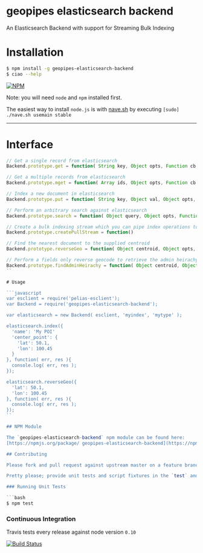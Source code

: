 # geopipes elasticsearch backend

An Elasticsearch Backend with support for Streaming Bulk Indexing

# Installation

```bash
$ npm install -g geopipes-elasticsearch-backend
$ ciao --help
```

[![NPM](https://nodei.co/npm/geopipes-elasticsearch-backend.png?downloads=true&stars=true)](https://nodei.co/npm/geopipes-elasticsearch-backend)

Note: you will need `node` and `npm` installed first.

The easiest way to install `node.js` is with [nave.sh](https://github.com/isaacs/nave) by executing `[sudo] ./nave.sh usemain stable`

---

# Interface

```javascript
// Get a single record from elasticsearch
Backend.prototype.get = function( String key, Object opts, Function cb )

// Get a multiple records from elasticsearch
Backend.prototype.mget = function( Array ids, Object opts, Function cb )

// Index a new document in elasticsearch
Backend.prototype.put = function( String key, Object val, Object opts, Function cb )

// Perform an arbitrary search against elasticsearch
Backend.prototype.search = function( Object query, Object opts, Function cb )

// Create a bulk indexing stream which you can pipe index operations to
Backend.prototype.createPullStream = function()

// Find the nearest document to the supplied centroid
Backend.prototype.reverseGeo = function( Object centroid, Object opts, Function cb )

// Perform a fields only reverse geocode to retrieve the admin heirachy
Backend.prototype.findAdminHeirachy = function( Object centroid, Object opts, Function cb )
``

# Usage

```javascript
var esclient = require('pelias-esclient');
var Backend = require('geopipes-elasticsearch-backend');

var elasticsearch = new Backend( esclient, 'myindex', 'mytype' );

elasticsearch.index({
  'name': 'My POI'
  'center_point': {
    'lat': 50.1,
    'lon': 100.45
  }
}, function( err, res ){
  console.log( err, res );
});

elasticsearch.reverseGeo({
  'lat': 50.1,
  'lon': 100.45
}, function( err, res ){
  console.log( err, res );
});
``

## NPM Module

The `geopipes-elasticsearch-backend` npm module can be found here:
[https://npmjs.org/package/ geopipes-elasticsearch-backend](https://npmjs.org/package/ geopipes-elasticsearch-backend)

## Contributing

Please fork and pull request against upstream master on a feature branch.

Pretty please; provide unit tests and script fixtures in the `test` and `test/fixtures` directories.

### Running Unit Tests

```bash
$ npm test
```

### Continuous Integration

Travis tests every release against node version `0.10`

[![Build Status](https://travis-ci.org/geopipes/elasticsearch-backend.png?branch=master)](https://travis-ci.org/geopipes/elasticsearch-backend)